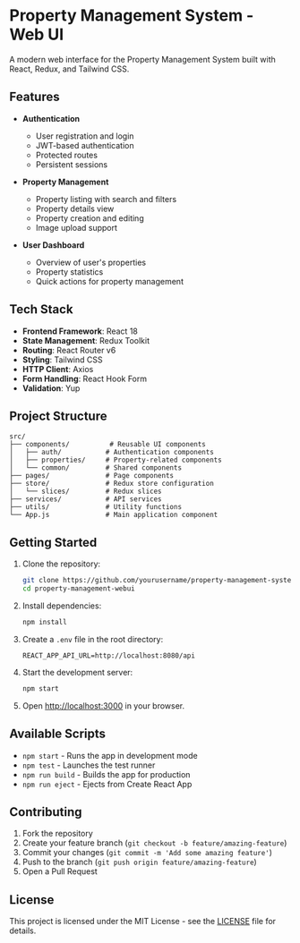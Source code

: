 # Property Management System - Web UI

A modern web interface for the Property Management System built with React, Redux, and Tailwind CSS.

## Features

- **Authentication**
  - User registration and login
  - JWT-based authentication
  - Protected routes
  - Persistent sessions

- **Property Management**
  - Property listing with search and filters
  - Property details view
  - Property creation and editing
  - Image upload support

- **User Dashboard**
  - Overview of user's properties
  - Property statistics
  - Quick actions for property management

## Tech Stack

- **Frontend Framework**: React 18
- **State Management**: Redux Toolkit
- **Routing**: React Router v6
- **Styling**: Tailwind CSS
- **HTTP Client**: Axios
- **Form Handling**: React Hook Form
- **Validation**: Yup

## Project Structure

```
src/
├── components/          # Reusable UI components
│   ├── auth/           # Authentication components
│   ├── properties/     # Property-related components
│   └── common/         # Shared components
├── pages/              # Page components
├── store/              # Redux store configuration
│   └── slices/         # Redux slices
├── services/           # API services
├── utils/              # Utility functions
└── App.js              # Main application component
```

## Getting Started

1. Clone the repository:
   ```bash
   git clone https://github.com/yourusername/property-management-system.git
   cd property-management-webui
   ```

2. Install dependencies:
   ```bash
   npm install
   ```

3. Create a `.env` file in the root directory:
   ```
   REACT_APP_API_URL=http://localhost:8080/api
   ```

4. Start the development server:
   ```bash
   npm start
   ```

5. Open [http://localhost:3000](http://localhost:3000) in your browser.

## Available Scripts

- `npm start` - Runs the app in development mode
- `npm test` - Launches the test runner
- `npm run build` - Builds the app for production
- `npm run eject` - Ejects from Create React App

## Contributing

1. Fork the repository
2. Create your feature branch (`git checkout -b feature/amazing-feature`)
3. Commit your changes (`git commit -m 'Add some amazing feature'`)
4. Push to the branch (`git push origin feature/amazing-feature`)
5. Open a Pull Request

## License

This project is licensed under the MIT License - see the [LICENSE](LICENSE) file for details.
